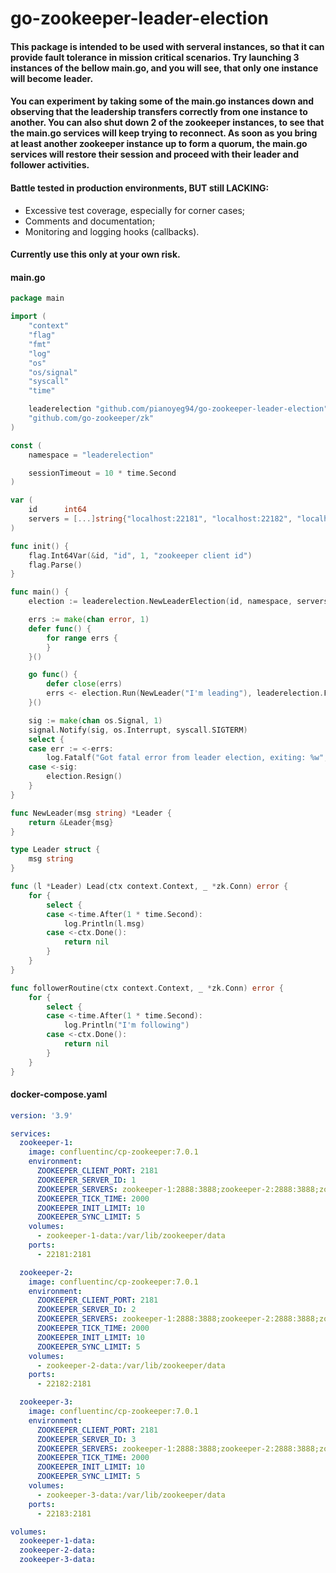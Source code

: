 # go-zookeeper-leader-election

#### This package is intended to be used with serveral instances, so that it can provide fault tolerance in mission critical scenarios. Try launching 3 instances of the bellow main.go, and you will see, that only one instance will become leader.

#### You can experiment by taking some of the main.go instances down and observing that the leadership transfers correctly from one instance to another. You can also shut down 2 of the zookeeper instances, to see that the main.go services will keep trying to reconnect. As soon as you bring at least another zookeeper instance up to form a quorum, the main.go services will restore their session and proceed with their leader and follower activities.

#### Battle tested in production environments, BUT still LACKING:
- Excessive test coverage, especially for corner cases;
- Comments and documentation;
- Monitoring and logging hooks (callbacks).

#### Currently use this only at your own risk.


#### main.go
```go
package main

import (
    "context"
    "flag"
    "fmt"
    "log"
    "os"
    "os/signal"
    "syscall"
    "time"

    leaderelection "github.com/pianoyeg94/go-zookeeper-leader-election"
    "github.com/go-zookeeper/zk"
)

const (
    namespace = "leaderelection"

    sessionTimeout = 10 * time.Second
)

var (
	id      int64
	servers = [...]string{"localhost:22181", "localhost:22182", "localhost:22183"}
)

func init() {
	flag.Int64Var(&id, "id", 1, "zookeeper client id")
	flag.Parse()
}

func main() {
    election := leaderelection.NewLeaderElection(id, namespace, servers[:], sessionTimeout)

    errs := make(chan error, 1)
    defer func() { 
        for range errs {
        } 
    }()

    go func() {
        defer close(errs)
		errs <- election.Run(NewLeader("I'm leading"), leaderelection.FollowerRoutine(followerRoutine))
	}()

    sig := make(chan os.Signal, 1)
    signal.Notify(sig, os.Interrupt, syscall.SIGTERM)
    select {
    case err := <-errs:
        log.Fatalf("Got fatal error from leader election, exiting: %w", err)
    case <-sig:
        election.Resign()
    }
}

func NewLeader(msg string) *Leader {
    return &Leader{msg}
}

type Leader struct {
    msg string
}

func (l *Leader) Lead(ctx context.Context, _ *zk.Conn) error {
    for {
		select {
		case <-time.After(1 * time.Second):
			log.Println(l.msg)
		case <-ctx.Done():
			return nil
		}
	}
}

func followerRoutine(ctx context.Context, _ *zk.Conn) error {
    for {
		select {
		case <-time.After(1 * time.Second):
			log.Println("I'm following")
		case <-ctx.Done():
			return nil
		}
	}
}
```

#### docker-compose.yaml
```yaml
version: '3.9'

services:
  zookeeper-1:
    image: confluentinc/cp-zookeeper:7.0.1
    environment:
      ZOOKEEPER_CLIENT_PORT: 2181
      ZOOKEEPER_SERVER_ID: 1
      ZOOKEEPER_SERVERS: zookeeper-1:2888:3888;zookeeper-2:2888:3888;zookeeper-3:2888:3888
      ZOOKEEPER_TICK_TIME: 2000
      ZOOKEEPER_INIT_LIMIT: 10
      ZOOKEEPER_SYNC_LIMIT: 5
    volumes:
      - zookeeper-1-data:/var/lib/zookeeper/data
    ports:
      - 22181:2181 

  zookeeper-2:
    image: confluentinc/cp-zookeeper:7.0.1
    environment:
      ZOOKEEPER_CLIENT_PORT: 2181
      ZOOKEEPER_SERVER_ID: 2
      ZOOKEEPER_SERVERS: zookeeper-1:2888:3888;zookeeper-2:2888:3888;zookeeper-3:2888:3888
      ZOOKEEPER_TICK_TIME: 2000
      ZOOKEEPER_INIT_LIMIT: 10
      ZOOKEEPER_SYNC_LIMIT: 5
    volumes:
      - zookeeper-2-data:/var/lib/zookeeper/data
    ports:
      - 22182:2181 

  zookeeper-3:
    image: confluentinc/cp-zookeeper:7.0.1
    environment:
      ZOOKEEPER_CLIENT_PORT: 2181
      ZOOKEEPER_SERVER_ID: 3
      ZOOKEEPER_SERVERS: zookeeper-1:2888:3888;zookeeper-2:2888:3888;zookeeper-3:2888:3888
      ZOOKEEPER_TICK_TIME: 2000
      ZOOKEEPER_INIT_LIMIT: 10
      ZOOKEEPER_SYNC_LIMIT: 5
    volumes:
      - zookeeper-3-data:/var/lib/zookeeper/data
    ports:
      - 22183:2181 

volumes:
  zookeeper-1-data: 
  zookeeper-2-data:
  zookeeper-3-data:
```
